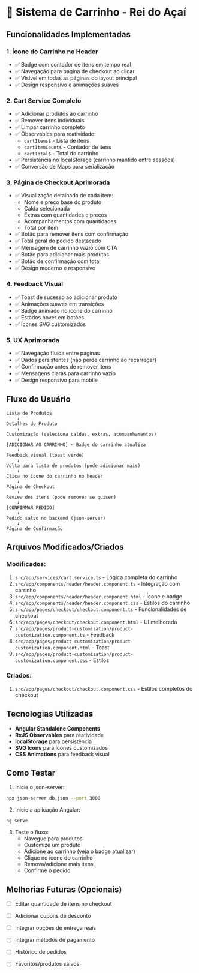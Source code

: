 # 🛒 Sistema de Carrinho - Rei do Açaí

## Funcionalidades Implementadas

### 1. **Ícone do Carrinho no Header**
- ✅ Badge com contador de itens em tempo real
- ✅ Navegação para página de checkout ao clicar
- ✅ Visível em todas as páginas do layout principal
- ✅ Design responsivo e animações suaves

### 2. **Cart Service Completo**
- ✅ Adicionar produtos ao carrinho
- ✅ Remover itens individuais
- ✅ Limpar carrinho completo
- ✅ Observables para reatividade:
  - `cartItems$` - Lista de itens
  - `cartItemCount$` - Contador de itens
  - `cartTotal$` - Total do carrinho
- ✅ Persistência no localStorage (carrinho mantido entre sessões)
- ✅ Conversão de Maps para serialização

### 3. **Página de Checkout Aprimorada**
- ✅ Visualização detalhada de cada item:
  - Nome e preço base do produto
  - Calda selecionada
  - Extras com quantidades e preços
  - Acompanhamentos com quantidades
  - Total por item
- ✅ Botão para remover itens com confirmação
- ✅ Total geral do pedido destacado
- ✅ Mensagem de carrinho vazio com CTA
- ✅ Botão para adicionar mais produtos
- ✅ Botão de confirmação com total
- ✅ Design moderno e responsivo

### 4. **Feedback Visual**
- ✅ Toast de sucesso ao adicionar produto
- ✅ Animações suaves em transições
- ✅ Badge animado no ícone do carrinho
- ✅ Estados hover em botões
- ✅ Ícones SVG customizados

### 5. **UX Aprimorada**
- ✅ Navegação fluída entre páginas
- ✅ Dados persistentes (não perde carrinho ao recarregar)
- ✅ Confirmação antes de remover itens
- ✅ Mensagens claras para carrinho vazio
- ✅ Design responsivo para mobile

## Fluxo do Usuário

```
Lista de Produtos
    ↓
Detalhes do Produto
    ↓
Customização (seleciona caldas, extras, acompanhamentos)
    ↓
[ADICIONAR AO CARRINHO] ← Badge do carrinho atualiza
    ↓
Feedback visual (toast verde)
    ↓
Volta para lista de produtos (pode adicionar mais)
    ↓
Clica no ícone do carrinho no header
    ↓
Página de Checkout
    ↓
Review dos itens (pode remover se quiser)
    ↓
[CONFIRMAR PEDIDO]
    ↓
Pedido salvo no backend (json-server)
    ↓
Página de Confirmação
```

## Arquivos Modificados/Criados

### Modificados:
1. `src/app/services/cart.service.ts` - Lógica completa do carrinho
2. `src/app/components/header/header.component.ts` - Integração com carrinho
3. `src/app/components/header/header.component.html` - Ícone e badge
4. `src/app/components/header/header.component.css` - Estilos do carrinho
5. `src/app/pages/checkout/checkout.component.ts` - Funcionalidades de checkout
6. `src/app/pages/checkout/checkout.component.html` - UI melhorada
7. `src/app/pages/product-customization/product-customization.component.ts` - Feedback
8. `src/app/pages/product-customization/product-customization.component.html` - Toast
9. `src/app/pages/product-customization/product-customization.component.css` - Estilos

### Criados:
1. `src/app/pages/checkout/checkout.component.css` - Estilos completos do checkout

## Tecnologias Utilizadas
- **Angular Standalone Components**
- **RxJS Observables** para reatividade
- **localStorage** para persistência
- **SVG Icons** para ícones customizados
- **CSS Animations** para feedback visual

## Como Testar

1. Inicie o json-server:
```bash
npx json-server db.json --port 3000
```

2. Inicie a aplicação Angular:
```bash
ng serve
```

3. Teste o fluxo:
   - Navegue para produtos
   - Customize um produto
   - Adicione ao carrinho (veja o badge atualizar)
   - Clique no ícone do carrinho
   - Remova/adicione mais itens
   - Confirme o pedido

## Melhorias Futuras (Opcionais)
- [ ] Editar quantidade de itens no checkout
- [ ] Adicionar cupons de desconto
- [ ] Integrar opções de entrega reais
- [ ] Integrar métodos de pagamento
- [ ] Histórico de pedidos
- [ ] Favoritos/produtos salvos

